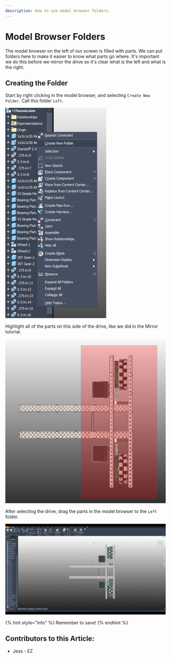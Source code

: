 ```yaml
---
description: How to use model browser folders.
---
```


# Model Browser Folders

The model browser on the left of our screen is filled with parts.  We can put folders here to make it easier to know what parts go where.  It's important we do this before we mirror the drive so it's clear what is the left and what is the right. 

## Creating the Folder

Start by right clicking in the model browser, and selecting `Create New Folder`.  Call this folder `Left`. 

![Create New Folder](<../../../.gitbook/assets/image (203).png>)

Highlight all of the parts on this side of the drive, like we did in the Mirror tutorial. 

![Drag Selecting Half the Drive](<../../../.gitbook/assets/image (202).png>)

After selecting the drive, drag the parts in the model browser to the `Left` folder.

![Gif of Dragging Parts into Left Folder](../../../.gitbook/assets/Untitled.gif)

{% hint style="info" %}
Remember to save!
{% endhint %}



## Contributors to this Article:

* Jess - EZ
